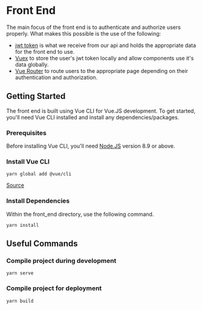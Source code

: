 # Front End
The main focus of the front end is to authenticate and authorize users properly. What makes this possible is the use of the following:
* [jwt token](https://jwt.io/) is what we receive from our api and holds the appropriate data for the front end to use.
* [Vuex](https://vuex.vuejs.org/) to store the user's jwt token locally and allow components use it's data globally.
* [Vue Router](https://router.vuejs.org/) to route users to the appropriate page depending on their authentication and authorization.

## Getting Started
The front end is built using Vue CLI for Vue.JS development. To get started, you'll need Vue CLI installed and install any dependencies/packages.

### Prerequisites
Before installing Vue CLI, you'll need [Node.JS](https://nodejs.org/en/) version 8.9 or above.

### Install Vue CLI
```
yarn global add @vue/cli
```
[Source](https://cli.vuejs.org/guide/installation.html)

### Install Dependencies
Within the front_end directory, use the following command.
```
yarn install
```

## Useful Commands
### Compile project during development
```
yarn serve
```

### Compile project for deployment
```
yarn build
```
